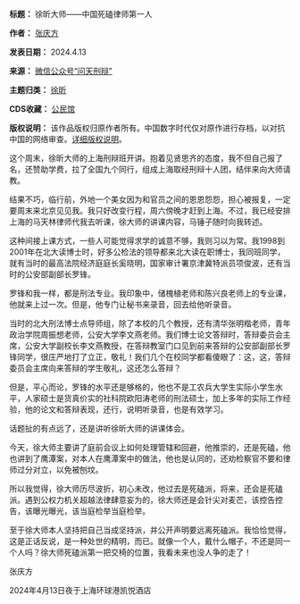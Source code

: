 

**标题：** 徐昕大师——中国死磕律师第一人  

**作者：** [张庆方](https://chinadigitaltimes.net/space/张庆方)  

**发表日期：** 2024.4.13  

**来源：** [微信公众号“问天刑辩”](https://web.archive.org/web/20240414065514/https://mp.weixin.qq.com/s/GFK_m2l_B2oObKxMAuP_xg)  

**主题归类：** [徐昕](https://chinadigitaltimes.net/space/徐昕)  

**CDS收藏：** [公民馆](https://chinadigitaltimes.net/space/%E5%85%AC%E6%B0%91%E9%A6%86)  

**版权说明：** 该作品版权归原作者所有。中国数字时代仅对原作进行存档，以对抗中国的网络审查。[详细版权说明](https://chinadigitaltimes.net/chinese/copyright)。


这个周末，徐昕大师的上海刑辩班开讲。抱着见贤思齐的态度，我不但自己报了名，还赞助学费，拉了全国九个同行，组成上海取经刑辩十人团，结伴来向大师请教。


结果不巧，临行前，外地一个美女因为和官员之间的恩恩怨怨，担心被报复，一定要周末来北京见见我。我只好改变行程，周六傍晚才赶到上海。不过，我已经安排上海的马天林律师代我去听课，徐大师的讲课内容，马锤子随时向我转述。


这种间接上课方式，一些人可能觉得求学的诚意不够，我则习以为常。我1998到2001年在北大读博士时，好多公检法的领导都来北大读在职博士，我同班同学，就有当时的最高法院经济庭庭长奚晓明，国家审计署京津冀特派员项俊波，还有当时的公安部副部长罗锋。


罗锋和我一样，都是刑法专业。我印象中，储槐植老师和陈兴良老师上的专业课，他就来上过一次。但是，他专门让秘书来录音，回去给他听录音。


当时的北大刑法博士点导师组，除了本校的几个教授，还有清华张明楷老师，青年政治学院周振想老师，公安大学李文燕老师。我们博士论文答辩时，答辩委员会主席，公安大学副校长李文燕教授，在答辩教室门口见到前来答辩的公安部副部长罗锋同学，很庄严地打了立正，敬礼！我们几个在校同学都看傻眼了：这，这，答辩委员会主席向来答辩的学生敬礼，这还怎么答辩？


但是，平心而论，罗锋的水平还是够格的，他也不是工农兵大学生实际小学生水平，人家硕士是货真价实的社科院欧阳涛老师的刑法硕士，加上多年的实际工作经验，他的论文和答辩表现，还行，说明听录音，也是有效学习。


话题扯的有点远了，还是讲听徐昕大师的讲课体会。


今天，徐大师主要讲了庭前会议上如何处理管辖和回避，他推崇的，还是死磕，他也讲到了鹰潭案，对本人在鹰潭案中的做法，他也是认同的，还劝检察官不要和律师过分对立，以免被刨坟。


所以我觉得，徐大师历尽波折，初心未改，他过去是死磕派，将来，还会是死磕派。遇到公权力机关超越法律肆意妄为的，徐大师还是会针尖对麦芒，该控告控告，该曝光曝光，该当庭检举当庭检举。


至于徐大师本人坚持把自己当成坚持派，并公开声明要远离死磕派。我恰恰觉得，这是正话反说，是一种处世的精明，而已。就像一个人，戴什么帽子，不还是同一个人吗？徐大师死磕派第一把交椅的位置，我看未来也没人争的走了！


张庆方


2024年4月13日夜于上海环球港凯悦酒店


